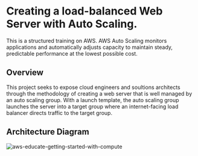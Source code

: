 
# Creating a load-balanced Web Server with Auto Scaling.

This is a structured training on AWS. AWS Auto Scaling monitors applications and automatically adjusts capacity to maintain steady, predictable performance at the lowest possible cost.


## Overview
This project seeks to expose cloud engineers and soultions architects through the methodology of creating a web server that is well managed by an auto scaling group. With a launch template, the auto scaling group launches the server into a target group where an internet-facing load balancer directs traffic to the target group. 
## Architecture Diagram
![aws-educate-getting-started-with-compute](https://github.com/JonesKwameOsei/AWS-App-Autoscaling/assets/81886509/2103e846-ef27-4558-936e-8a2fa01febff)

